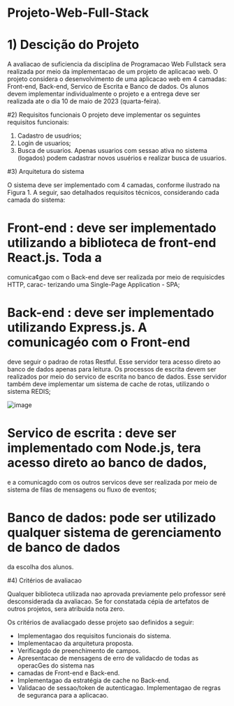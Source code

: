 # Projeto-Web-Full-Stack

# 1) Descição do Projeto
A avaliacao de suficiencia da disciplina de Programacao Web Fullstack sera realizada por meio
da implementacao de um projeto de aplicacao web. O projeto considera o desenvolvimento de
uma aplicacao web em 4 camadas: Front-end, Back-end, Servico de Escrita e Banco de dados.
Os alunos devem implementar individualmente o projeto e a entrega deve ser realizada ate o
dia 10 de maio de 2023 (quarta-feira).

#2) Requisitos funcionais
O projeto deve implementar os seguintes requisitos funcionais:
1. Cadastro de usudrios;
2. Login de usuarios;
3. Busca de usuarios.
Apenas usuarios com sessao ativa no sistema (logados) podem cadastrar novos usuérios e
realizar busca de usuarios.

#3) Arquitetura do sistema

O sistema deve ser implementado com 4 camadas, conforme ilustrado na Figura 1.
A seguir, sao detalhados requisitos técnicos, considerando cada camada do sistema:

# Front-end : deve ser implementado utilizando a biblioteca de front-end React.js. Toda a
comunica¢gao com o Back-end deve ser realizada por meio de requisicdes HTTP, carac-
terizando uma Single-Page Application - SPA;

# Back-end : deve ser implementado utilizando Express.js. A comunicagéo com o Front-end
deve seguir o padrao de rotas Restful. Esse servidor tera acesso direto ao banco de dados
apenas para leitura. Os processos de escrita devem ser realizados por meio do servico de
escrita no banco de dados. Esse servidor também deve implementar um sistema de cache
de rotas, utilizando o sistema REDIS;

![image](https://user-images.githubusercontent.com/107415162/236101193-ca93e64d-621f-4d24-8e57-911620616988.png)

# Servico de escrita : deve ser implementado com Node.js, tera acesso direto ao banco de dados,
e a comunicagdo com os outros servicos deve ser realizada por meio de sistema de filas
de mensagens ou fluxo de eventos;

# Banco de dados: pode ser utilizado qualquer sistema de gerenciamento de banco de dados
da escolha dos alunos.

#4) Critérios de avaliacao

Qualquer biblioteca utilizada nao aprovada previamente pelo professor seré desconsiderada
da avaliacao. Se for constatada cépia de artefatos de outros projetos, sera atribuida nota zero.

Os critérios de avaliacgado desse projeto sao definidos a seguir:

* Implementagao dos requisitos funcionais do sistema.
* Implementacao da arquitetura proposta.
* Verificagdo de preenchimento de campos.
* Apresentacao de mensagens de erro de validacdo de todas as operacGes do sistema nas
* camadas de Front-end e Back-end.
* Implementagao da estratégia de cache no Back-end.
* Validacao de sessao/token de autenticagao.
Implementagao de regras de seguranca para a aplicacao.

